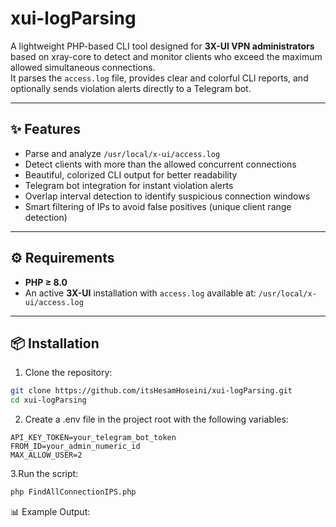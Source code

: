 # xui-logParsing

A lightweight PHP-based CLI tool designed for **3X-UI VPN administrators** based on xray-core to detect and monitor clients who exceed the maximum allowed simultaneous connections.  
It parses the `access.log` file, provides clear and colorful CLI reports, and optionally sends violation alerts directly to a Telegram bot.

---

## ✨ Features
- Parse and analyze `/usr/local/x-ui/access.log`
- Detect clients with more than the allowed concurrent connections
- Beautiful, colorized CLI output for better readability
- Telegram bot integration for instant violation alerts
- Overlap interval detection to identify suspicious connection windows
- Smart filtering of IPs to avoid false positives (unique client range detection)

---

## ⚙️ Requirements
- **PHP ≥ 8.0**
- An active **3X-UI** installation with `access.log` available at:
`/usr/local/x-ui/access.log`


---

## 📦 Installation
1. Clone the repository:
 ```bash
 git clone https://github.com/itsHesamHoseini/xui-logParsing.git
 cd xui-logParsing
 ```

2. Create a .env file in the project root with the following variables:
 ```env
API_KEY_TOKEN=your_telegram_bot_token
FROM_ID=your_admin_numeric_id
MAX_ALLOW_USER=2
 ```

3.Run the script:
 ```bash
php FindAllConnectionIPS.php
 ```

📊 Example Output:
